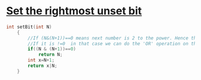 <h1><a href="https://www.geeksforgeeks.org/problems/set-the-rightmost-unset-bit4436/1">Set the rightmost unset bit</a></h1>

```cpp
int setBit(int N)
    {
        //If (N&(N+1))==0 means next number is 2 to the power. Hence this number has only 1's.
        //If it is !=0  in that case we can do the 'OR' operation on this number and one successor number.
        if((N & (N+1))==0)
            return N;
        int x=N+1;
        return x|N;
    }
```